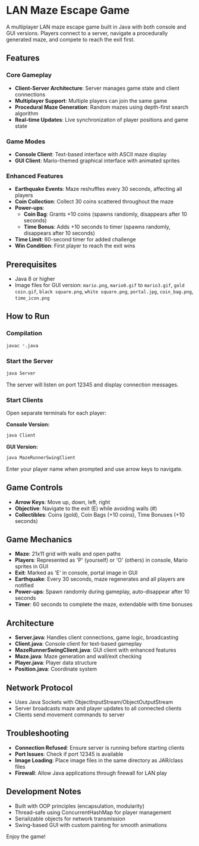 # LAN Maze Escape Game

A multiplayer LAN maze escape game built in Java with both console and GUI versions. Players connect to a server, navigate a procedurally generated maze, and compete to reach the exit first.

## Features

### Core Gameplay
- **Client-Server Architecture**: Server manages game state and client connections
- **Multiplayer Support**: Multiple players can join the same game
- **Procedural Maze Generation**: Random mazes using depth-first search algorithm
- **Real-time Updates**: Live synchronization of player positions and game state

### Game Modes
- **Console Client**: Text-based interface with ASCII maze display
- **GUI Client**: Mario-themed graphical interface with animated sprites

### Enhanced Features
- **Earthquake Events**: Maze reshuffles every 30 seconds, affecting all players
- **Coin Collection**: Collect 30 coins scattered throughout the maze
- **Power-ups**:
  - **Coin Bag**: Grants +10 coins (spawns randomly, disappears after 10 seconds)
  - **Time Bonus**: Adds +10 seconds to timer (spawns randomly, disappears after 10 seconds)
- **Time Limit**: 60-second timer for added challenge
- **Win Condition**: First player to reach the exit wins

## Prerequisites

- Java 8 or higher
- Image files for GUI version: `mario.png`, `mario0.gif` to `mario3.gif`, `gold coin.gif`, `black square.png`, `white square.png`, `portal.jpg`, `coin_bag.png`, `time_icon.png`

## How to Run

### Compilation
```bash
javac *.java
```

### Start the Server
```bash
java Server
```
The server will listen on port 12345 and display connection messages.

### Start Clients
Open separate terminals for each player:

**Console Version:**
```bash
java Client
```

**GUI Version:**
```bash
java MazeRunnerSwingClient
```

Enter your player name when prompted and use arrow keys to navigate.

## Game Controls

- **Arrow Keys**: Move up, down, left, right
- **Objective**: Navigate to the exit (E) while avoiding walls (#)
- **Collectibles**: Coins (gold), Coin Bags (+10 coins), Time Bonuses (+10 seconds)

## Game Mechanics

- **Maze**: 21x11 grid with walls and open paths
- **Players**: Represented as 'P' (yourself) or 'O' (others) in console, Mario sprites in GUI
- **Exit**: Marked as 'E' in console, portal image in GUI
- **Earthquake**: Every 30 seconds, maze regenerates and all players are notified
- **Power-ups**: Spawn randomly during gameplay, auto-disappear after 10 seconds
- **Timer**: 60 seconds to complete the maze, extendable with time bonuses

## Architecture

- **Server.java**: Handles client connections, game logic, broadcasting
- **Client.java**: Console client for text-based gameplay
- **MazeRunnerSwingClient.java**: GUI client with enhanced features
- **Maze.java**: Maze generation and wall/exit checking
- **Player.java**: Player data structure
- **Position.java**: Coordinate system

## Network Protocol

- Uses Java Sockets with ObjectInputStream/ObjectOutputStream
- Server broadcasts maze and player updates to all connected clients
- Clients send movement commands to server

## Troubleshooting

- **Connection Refused**: Ensure server is running before starting clients
- **Port Issues**: Check if port 12345 is available
- **Image Loading**: Place image files in the same directory as JAR/class files
- **Firewall**: Allow Java applications through firewall for LAN play

## Development Notes

- Built with OOP principles (encapsulation, modularity)
- Thread-safe using ConcurrentHashMap for player management
- Serializable objects for network transmission
- Swing-based GUI with custom painting for smooth animations

Enjoy the game!